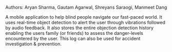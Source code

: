 Authors: Aryan Sharma, Gautam Agarwal, Shreyans Saraogi, Manmeet Dang

A mobile application to help blind people navigate our fast-paced world. It uses real-time object detection to alert the user through vibrations followed by audio feedback. It also stores the entire objection detection history enabling the users family (or friends) to assess the danger-levels encountered by the user. This log can also be used for accident investigation & prevention.
